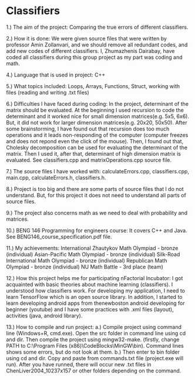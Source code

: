# Classifiers

1.) The aim of the project: Comparing the true errors of different classifiers.

2.) How it is done: We were given source files that were written by professor Amin Zollanvari, and we should remove all redundant codes, and add new codes of different classifiers. I, Zhumazhenis Dairabay, have coded all classifiers during this group project as my part was coding and math. 

4.) Language that is used in project: C++

5.) What topics included: Loops, Arrays, Functions, Struct, working with files (reading and writing .txt files)

6.) Difficulties I have faced during coding: In the project, determinant of the matrix should be evaluated. At the beginning I used recursion to code the determinant and it worked nice for small dimension matrices(e.g. 5x5, 6x6). But, it did not work for larger dimension matrices(e.g. 20x20, 50x50). After some brainstorming, I have found out that recursion does too much operations and it leads non-responding of the computer (computer freezes and does not repond even the click of the mouse). Then, I found out that, Cholesky decomposition can be used for evaluating the determinant of the matrix. Then I used it, after that, determinant of high dimension matrix is evaluated. See classifiers.cpp and matrixOperations.cpp source file.

7.) The source files I have worked with: calculateErrors.cpp, classifiers.cpp, main.cpp, calculateErrors.h, classifiers.h.

8.) Project is too big and there are some parts of source files that I do not understand. But, for this project it does not need to understand all parts of source files. 

9.) The project also concerns math as we need to deal with probability and matrices.

10.) BENG 146 Programming for engineers course: It covers C++ and Java. See BENG146_course_specification.pdf file.

11.) My achievements:
International Zhautykov Math Olympiad - bronze (individual)
Asian-Pacific Math Olympiad - bronze (individual)
Silk-Road International Math Olympiad - bronze (individual)
Republican Math Olympiad - bronze (individual)
NU Math Battle - 3rd place (team)

12.) How this project helps me for participating nFactorial Incubator: I got acquainted with basic theories about machine learning (classifiers). I understood how classifiers work. For developing my application, I need to learn TensorFlow which is an open source library. In addition, I started to learn developing android apps from thenewboston android developing for beginner (youtube) and I have some practices with .xml files (layout), activities (java, android library).

13.) How to compile and run project: 
a.) Compile project using command line (Windows+R, cmd.exe). Open the src folder in command line using cd and dir. Then compile the project using mingw32-make. (firstly, change PATH to C:\Program Files (x86)\CodeBlocks\MinGW\bin). Command lines shows some errors, but do not look at them.
b.) Then enter to bin folder using cd and dir. Copy and paste from commands.txt file (project.exe will run). After you have runned, there will occur new .txt files in ChenLiver2004_10237x157 or other folders depending on the command. 
